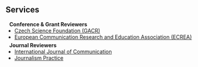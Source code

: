 ## Services

<h4 style="margin:0 10px 0;">Conference & Grant Reviewers</h4>

<ul style="margin:0 0 5px;">
  <li><a href="https://gacr.cz/en/"><autocolor>Czech Science Foundation (GACR)</autocolor></a></li>
  <li><a href="https://ecrea.eu/"><autocolor>European Communication Research and Education Association (ECREA)</autocolor></a></li>
</ul>

<h4 style="margin:0 10px 0;">Journal Reviewers</h4>

<ul style="margin:0 0 20px;">
  <li><a href="https://ijoc.org/index.php/ijoc"><autocolor>International Journal of Communication </autocolor></a></li>
  <li><a href="https://www.tandfonline.com/journals/rjop20"><autocolor>Journalism Practice</autocolor></a></li>
</ul>
